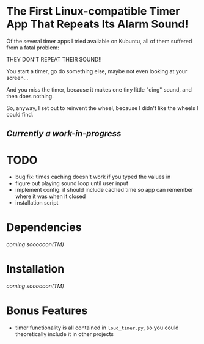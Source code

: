 # The First Linux-compatible Timer App That Repeats Its Alarm Sound!
Of the several timer apps I tried available on Kubuntu, all of them suffered from a fatal problem:

THEY DON'T REPEAT THEIR SOUND!!

You start a timer, go do something else, maybe not even looking at your screen...

And you miss the timer, because it makes one tiny little "ding" sound, and then does nothing.

So, anyway, I set out to reinvent the wheel, because I didn't like the wheels I could find.

*Currently a work-in-progress*
-------

# TODO
- bug fix: times caching doesn't work if you typed the values in
- figure out playing sound loop until user input
- implement config: it should include cached time so app can remember where it was when it closed
- installation script

# Dependencies
*coming soooooon(TM)*
# Installation
*coming soooooon(TM)*

# Bonus Features
- timer functionality is all contained in <code>loud_timer.py</code>, so you could theoretically include it in other projects